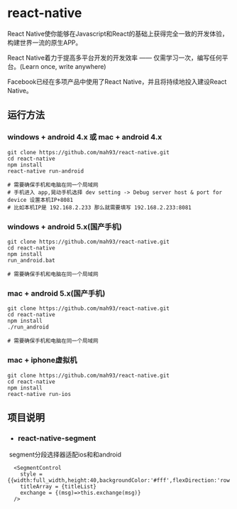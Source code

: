 # react-native  

React Native使你能够在Javascript和React的基础上获得完全一致的开发体验，构建世界一流的原生APP。

React Native着力于提高多平台开发的开发效率 —— 仅需学习一次，编写任何平台。(Learn once, write anywhere)

Facebook已经在多项产品中使用了React Native，并且将持续地投入建设React Native。

## 运行方法

### windows + android 4.x 或 mac + android 4.x
```
git clone https://github.com/mah93/react-native.git
cd react-native
npm install
react-native run-android

# 需要确保手机和电脑在同一个局域网
# 手机进入 app,晃动手机选择 dev setting -> Debug server host & port for device 设置本机IP+8081
# 比如本机IP是 192.168.2.233 那么就需要填写 192.168.2.233:8081
```

### windows + android 5.x(国产手机)
```
git clone https://github.com/mah93/react-native.git
cd react-native
npm install
run_android.bat

# 需要确保手机和电脑在同一个局域网
```

### mac + android 5.x(国产手机)
```
git clone https://github.com/mah93/react-native.git
cd react-native
npm install
./run_android

# 需要确保手机和电脑在同一个局域网
```

### mac + iphone虚拟机
```
git clone https://github.com/mah93/react-native.git
cd react-native
npm install
react-native run-ios
```

## 项目说明

* ### react-native-segment
  segment分段选择器适配ios和和android
  ```
    <SegmentControl 
      style = {{width:full_width,height:40,backgroundColor:'#fff',flexDirection:'row'}}
      titleArray = {titleList}
      exchange = {(msg)=>this.exchange(msg)}
    />   
  ```
